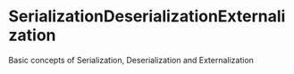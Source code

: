 # SerializationDeserializationExternalization
 Basic concepts of Serialization, Deserialization and Externalization
